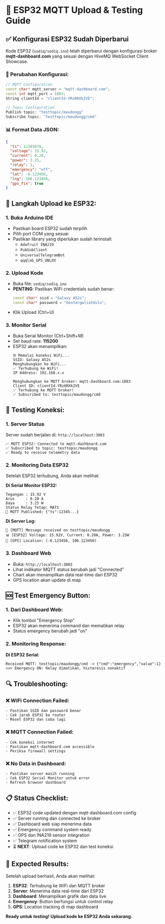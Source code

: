 # 📡 ESP32 MQTT Upload & Testing Guide

## ✅ Konfigurasi ESP32 Sudah Diperbarui

Kode ESP32 (`sodiq/sodiq.ino`) telah diperbarui dengan konfigurasi broker **mqtt-dashboard.com** yang sesuai dengan HiveMQ WebSocket Client Showcase.

### 🔧 **Perubahan Konfigurasi:**

```cpp
// MQTT Configuration
const char* mqtt_server = "mqtt-dashboard.com";
const int mqtt_port = 1883;
String clientId = "clientId-YRz6RXk2VE";

// Topic Configuration
Publish topic: "testtopic/maudongg"
Subscribe topic: "testtopic/maudongg/cmd"
```

### 📊 **Format Data JSON:**
```json
{
  "ts": 12345678,
  "voltage": 15.92,
  "current": 0.20,
  "power": 3.25,
  "relay": 1,
  "emergency": "off",
  "lat": -6.123456,
  "lng": 106.123456,
  "gps_fix": true
}
```

## 🚀 **Langkah Upload ke ESP32:**

### 1. **Buka Arduino IDE**
   - Pastikan board ESP32 sudah terpilih
   - Pilih port COM yang sesuai
   - Pastikan library yang diperlukan sudah terinstall:
     - `Adafruit INA219`
     - `PubSubClient`
     - `UniversalTelegramBot`
     - `qqqlab_GPS_UBLOX`

### 2. **Upload Kode**
   - Buka file: `sodiq/sodiq.ino`
   - **PENTING**: Pastikan WiFi credentials sudah benar:
     ```cpp
     const char* ssid = "Galaxy A52s";
     const char* password = "bentargwliatdulu";
     ```
   - Klik Upload (Ctrl+U)

### 3. **Monitor Serial**
   - Buka Serial Monitor (Ctrl+Shift+M)
   - Set baud rate: **115200**
   - ESP32 akan menampilkan:
     ```
     🌐 Memulai koneksi WiFi...
     SSID: Galaxy A52s
     Menghubungkan ke WiFi...
     ✅ Terhubung ke WiFi!
     IP Address: 192.168.x.x
     
     Menghubungkan ke MQTT broker: mqtt-dashboard.com:1883
     Client ID: clientId-YRz6RXk2VE
     ✅ Terhubung ke MQTT broker!
     ✅ Subscribed to: testtopic/maudongg/cmd
     ```

## 📡 **Testing Koneksi:**

### 1. **Server Status**
   Server sudah berjalan di: `http://localhost:3003`
   ```
   ✅ MQTT ESP32: Connected to mqtt-dashboard.com
   ✅ Subscribed to topic: testtopic/maudongg
   ✅ Ready to receive telemetry data
   ```

### 2. **Monitoring Data ESP32**
   Setelah ESP32 terhubung, Anda akan melihat:
   
   **Di Serial Monitor ESP32:**
   ```
   Tegangan : 15.92 V
   Arus     : 0.20 A
   Daya     : 3.25 W
   Status Relay Tetap: MATI
   📡 MQTT Published: {"ts":12345...}
   ```

   **Di Server Log:**
   ```
   📡 [MQTT] Message received on testtopic/maudongg
   📊 [ESP32] Voltage: 15.92V, Current: 0.20A, Power: 3.25W
   📍 [GPS] Location: (-6.123456, 106.123456)
   ```

### 3. **Dashboard Web**
   - Buka: `http://localhost:3003`
   - Lihat indikator MQTT status berubah jadi "Connected"
   - Chart akan menampilkan data real-time dari ESP32
   - GPS location akan update di map

## 🆘 **Test Emergency Button:**

### 1. **Dari Dashboard Web:**
   - Klik tombol "Emergency Stop"
   - ESP32 akan menerima command dan mematikan relay
   - Status emergency berubah jadi "on"

### 2. **Monitoring Response:**
   **Di ESP32 Serial:**
   ```
   Received MQTT: testtopic/maudongg/cmd -> {"cmd":"emergency","value":1}
   >>> Emergency ON: Relay dimatikan, histeresis nonaktif
   ```

## 🔍 **Troubleshooting:**

### ❌ **WiFi Connection Failed:**
```
- Pastikan SSID dan password benar
- Cek jarak ESP32 ke router
- Reset ESP32 dan coba lagi
```

### ❌ **MQTT Connection Failed:**
```
- Cek koneksi internet
- Pastikan mqtt-dashboard.com accessible
- Periksa firewall settings
```

### ❌ **No Data in Dashboard:**
```
- Pastikan server masih running
- Cek ESP32 Serial Monitor untuk error
- Refresh browser dashboard
```

## 📋 **Status Checklist:**

- ✅ ESP32 code updated dengan mqtt-dashboard.com config
- ✅ Server running dan connected ke broker
- ✅ Dashboard web siap menerima data
- ✅ Emergency command system ready
- ✅ GPS dan INA219 sensor integration
- ✅ Telegram notification system
- ⏳ **NEXT**: Upload code ke ESP32 dan test koneksi

## 🎯 **Expected Results:**

Setelah upload berhasil, Anda akan melihat:
1. **ESP32**: Terhubung ke WiFi dan MQTT broker
2. **Server**: Menerima data real-time dari ESP32
3. **Dashboard**: Menampilkan grafik dan data live
4. **Emergency**: Button berfungsi untuk control relay
5. **GPS**: Location tracking di map dashboard

**Ready untuk testing! Upload kode ke ESP32 Anda sekarang.**

